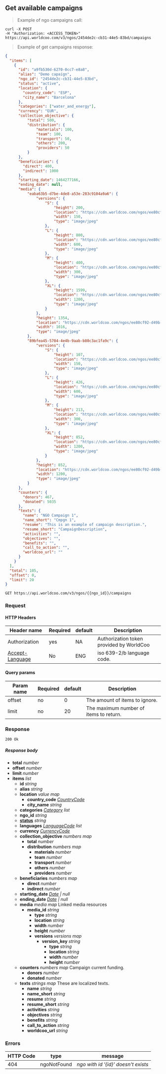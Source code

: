 ## Get available campaigns

> Example of ngo campaigns call:

```shell
curl -X POST
-H "Authorization: <ACCESS_TOKEN>"
https://api.worldcoo.com/v3/ngos/2454de2c-cb31-44e5-83bd/campaigns
```

> Example of get campaigns response:

```json
{
  "items": [
    {
      "id": "a9fb530d-6270-0cc7-e8a8",
      "alias": "Demo capaign",
      "ngo_id": "2454de2c-cb31-44e5-83bd",
      "status": "active",
      "location": {
        "country_code": "ESP",
        "city_name": "Barcelona"
      },
      "categories": ["water_and_energy"],
      "currency": "EUR",
      "collection_objective": {
          "total": 500,
          "distribution": {
              "materials": 100,
              "team": 100,
              "transport": 50,
              "others": 200,
              "providers": 50
          }
      },
      "beneficiaries": {
        "direct": 400,
        "indirect": 1000
      },
      "starting_date": 1464277166,
      "ending_date": null,
      "media": {
          "eaba63b5-d7be-4de8-a53e-283c9104a9a6": {
              "versions": {
                  "S": {
                      "height": 200,
                      "location": "https://cdn.worldcoo.com/ngos/ee80cf92-d49b-4b7c-9949-9946750ec451/campaigns/f6425839-1e6f-4dd2-8d4d-593d61f5437f/media/eaba63b5-d7be-4de8-a53e-283c9104a9a6.1479739685956.S.jpg",
                      "width": 150,
                      "type": "image/jpeg"
                  },
                  "L": {
                      "height": 800,
                      "location": "https://cdn.worldcoo.com/ngos/ee80cf92-d49b-4b7c-9949-9946750ec451/campaigns/f6425839-1e6f-4dd2-8d4d-593d61f5437f/media/eaba63b5-d7be-4de8-a53e-283c9104a9a6.1479739685956.L.jpg",
                      "width": 600,
                      "type": "image/jpeg"
                  },
                  "M": {
                      "height": 400,
                      "location": "https://cdn.worldcoo.com/ngos/ee80cf92-d49b-4b7c-9949-9946750ec451/campaigns/f6425839-1e6f-4dd2-8d4d-593d61f5437f/media/eaba63b5-d7be-4de8-a53e-283c9104a9a6.1479739685956.M.jpg",
                      "width": 300,
                      "type": "image/jpeg"
                  },
                  "XL": {
                      "height": 1599,
                      "location": "https://cdn.worldcoo.com/ngos/ee80cf92-d49b-4b7c-9949-9946750ec451/campaigns/f6425839-1e6f-4dd2-8d4d-593d61f5437f/media/eaba63b5-d7be-4de8-a53e-283c9104a9a6.1479739685956.XL.jpg",
                      "width": 1200,
                      "type": "image/jpeg"
                  }
              },
              "height": 1354,
              "location": "https://cdn.worldcoo.com/ngos/ee80cf92-d49b-4b7c-9949-9946750ec451/campaigns/f6425839-1e6f-4dd2-8d4d-593d61f5437f/media/eaba63b5-d7be-4de8-a53e-283c9104a9a6.1479739685956.original.jpg",
              "width": 1016,
              "type": "image/jpeg"
          },
          "89bfea45-5704-4e4b-9aab-b80c3ac1fa9c": {
              "versions": {
                  "S": {
                      "height": 107,
                      "location": "https://cdn.worldcoo.com/ngos/ee80cf92-d49b-4b7c-9949-9946750ec451/campaigns/f6425839-1e6f-4dd2-8d4d-593d61f5437f/media/89bfea45-5704-4e4b-9aab-b80c3ac1fa9c.1479739676674.S.jpg",
                      "width": 150,
                      "type": "image/jpeg"
                  },
                  "L": {
                      "height": 426,
                      "location": "https://cdn.worldcoo.com/ngos/ee80cf92-d49b-4b7c-9949-9946750ec451/campaigns/f6425839-1e6f-4dd2-8d4d-593d61f5437f/media/89bfea45-5704-4e4b-9aab-b80c3ac1fa9c.1479739676674.L.jpg",
                      "width": 600,
                      "type": "image/jpeg"
                  },
                  "M": {
                      "height": 213,
                      "location": "https://cdn.worldcoo.com/ngos/ee80cf92-d49b-4b7c-9949-9946750ec451/campaigns/f6425839-1e6f-4dd2-8d4d-593d61f5437f/media/89bfea45-5704-4e4b-9aab-b80c3ac1fa9c.1479739676674.M.jpg",
                      "width": 300,
                      "type": "image/jpeg"
                  },
                  "XL": {
                      "height": 852,
                      "location": "https://cdn.worldcoo.com/ngos/ee80cf92-d49b-4b7c-9949-9946750ec451/campaigns/f6425839-1e6f-4dd2-8d4d-593d61f5437f/media/89bfea45-5704-4e4b-9aab-b80c3ac1fa9c.1479739676674.XL.jpg",
                      "width": 1200,
                      "type": "image/jpeg"
                  }
              },
              "height": 852,
              "location": "https://cdn.worldcoo.com/ngos/ee80cf92-d49b-4b7c-9949-9946750ec451/campaigns/f6425839-1e6f-4dd2-8d4d-593d61f5437f/media/89bfea45-5704-4e4b-9aab-b80c3ac1fa9c.1479739676674.original.jpg",
              "width": 1200,
              "type": "image/jpeg"
          }
      },
      "counters": {
        "donors": 467,
        "donated": 5035
      },
      "texts": {
        "name": "NGO Campaign 1",
        "name_short": "Cmpgn 1",
        "resume": "This is an example of campaign description.",
        "resume_short": "CampaignDescription",
        "activities": "",
        "objectives": "",
        "benefits": "",
        "call_to_action": "",
        "worldcoo_url": ""
      }
    }
  ],
  "total": 105,
  "offset": 0,
  "limit": 20
}

```

`GET https://api.worldcoo.com/v3/ngos/{{ngo_id}}/campaigns`

### Request

#### HTTP Headers

Header name | Required | default | Description
---------- | ------- | ------- | -------
Authorization | yes | NA | Authorization token provided by WorldCoo
[Accept-Language](https://www.w3.org/Protocols/rfc2616/rfc2616-sec14.html#sec14.4) | No | ENG | iso 639-2/b language code.

#### Query params

Param name | Required | default | Description
---------- | ------- | ------- | -------
offset | no | 0 | The amount of items to ignore.
limit | no | 20 | The maximum number of items to return.

### Response

`200 Ok`

##### Response body

- **total** *number*
- **offset** *number*
- **limit** *number*
- **items** *list*
  - **id** *string*
  - **alias** *string*
  - **location** *value map*
      - **country_code** *[CountryCode](#country-standar)*
      - **city_name** *string*
  - **categories** *[Category](#campaign-categories) list*
  - **ngo_id** *string*
  - **[status](#campaign-statuses)** *string*
  - **languages** *[LanguageCode](#language-standar) list*
  - **currency** *[CurrencyCode](#currency-standar)*
  - **collection_objective** *numbers map*
      - **total** *number*
      - **distribution** *numbers map*
          - **materials** *number*
          - **team** *number*
          - **transport** *number*
          - **others** *number*
          - **providers** *number*
  - **beneficiaries** *numbers map*
      - **direct** *number*
      - **indirect** *number*
  - **starting_date** *[Date](#date-standar) | null*
  - **ending_date** *[Date](#date-standar) | null*
  - **media** *media map* Linked media resources
      - **media_id** *string*
          - **type** *string*
          - **location** *string*
          - **width** *number*
          - **height** *number*
          - **versions** *versions map*
            - **version_key** *string*
                - **type** *string*
                - **location** *string*
                - **width** *number*
                - **height** *number*
  - **counters** *numbers map* Campaign current funding.
      - **donors** *number*
      - **donated** *number*
  - **texts** *strings map* These are localized texts.
      - **name** *string*
      - **name_short** *string*
      - **resume** *string*
      - **resume_short** *string*
      - **activities** *string*
      - **objectives** *string*
      - **benefits** *string*
      - **call_to_action** *string*
      - **worldcoo_url** *string*

### Errors
HTTP Code | type | message
--------- | ---- | -------
404 | ngoNotFound | *ngo with id '{id}' doesn't exists*
